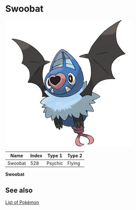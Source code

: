 # Swoobat


![Swoobat](images/528.png)

| **Name** | **Index** | **Type 1** | **Type 2** |
|----|----|----|----|
| Swoobat | 528 | Psychic | Flying  |

**Swoobat** 

## See also

[List of Pokémon](../pokemon.md)

